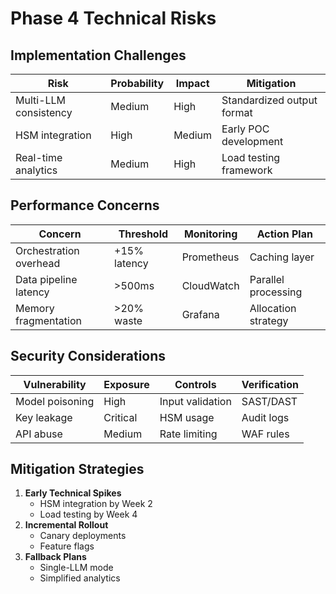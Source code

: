 # Phase 4 Technical Risks

## Implementation Challenges
| Risk | Probability | Impact | Mitigation |
|------|------------|--------|------------|
| Multi-LLM consistency | Medium | High | Standardized output format |
| HSM integration | High | Medium | Early POC development |
| Real-time analytics | Medium | High | Load testing framework |

## Performance Concerns
| Concern | Threshold | Monitoring | Action Plan |
|---------|-----------|------------|-------------|
| Orchestration overhead | +15% latency | Prometheus | Caching layer |
| Data pipeline latency | >500ms | CloudWatch | Parallel processing |
| Memory fragmentation | >20% waste | Grafana | Allocation strategy |

## Security Considerations
| Vulnerability | Exposure | Controls | Verification |
|---------------|----------|----------|-------------|
| Model poisoning | High | Input validation | SAST/DAST |
| Key leakage | Critical | HSM usage | Audit logs |
| API abuse | Medium | Rate limiting | WAF rules |

## Mitigation Strategies
1. **Early Technical Spikes**
   - HSM integration by Week 2
   - Load testing by Week 4
2. **Incremental Rollout**
   - Canary deployments
   - Feature flags
3. **Fallback Plans**
   - Single-LLM mode
   - Simplified analytics